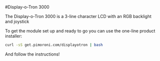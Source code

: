 <!--
---
class: board
type: lcd
name: Display-o-Tron 3000
manufacturer: Pimoroni
description: A 3-line character LCD with an RGB backlight and joystick
url: https://github.com/pimoroni/dot3k
github: https://github.com/pimoroni/dot3k
buy: https://shop.pimoroni.com/products/displayotron-3000
formfactor: '26-way'
pincount: 26
eeprom: no
power: 3v3,5v
pin:
  '3':
    mode: i2c
  '5':
    mode: i2c
  '7':
    name: Joystick Button
    mode: input
    active: low
  '11':
    name: Joystick Left
    mode: input
    active: low
  '13':
    name: Joystick Up
    mode: input
    active: low
  '15':
    name: Joystick Right
    mode: input
    active: low
  '19':
    mode: spi
  '21':
    name: Joystick Down
    mode: input
    active: low
  '22':
    name: LCD CMD/DATA
    mode: output
    active: high
  '23':
    mode: spi
install:
  'devices':
    - 'i2c'
    - 'spi'
  'apt':
    - 'python-smbus'
    - 'python3-smbus'
    - 'python-dev'
    - 'python3-dev'
  'python':
    - 'dot3k'
  'examples': 'python/examples/'
-->
#Display-o-Tron 3000

The Display-o-Tron 3000 is a 3-line character LCD with an RGB backlight and joystick

To get the module set up and ready to go you can use the one-line product installer:

```bash
curl -sS get.pimoroni.com/displayotron | bash
```

And follow the instructions!
